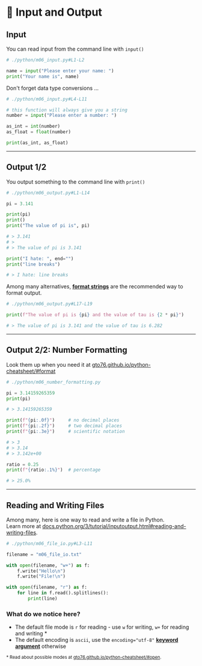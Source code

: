 <!-- .slide: id="-input-and-output" -->

# 🐍 Input and Output
<!-- .element: class="headline" -->

## Input

You can read input from the command line with `input()`

```py
# ./python/m06_input.py#L1-L2

name = input("Please enter your name: ")
print("Your name is", name)
```

Don't forget data type conversions ...

```py
# ./python/m06_input.py#L4-L11

# this function will always give you a string
number = input("Please enter a number: ")

as_int = int(number)
as_float = float(number)

print(as_int, as_float)

```

---

## Output 1/2

You output something to the command line with `print()`

```py
# ./python/m06_output.py#L1-L14

pi = 3.141

print(pi)
print()
print("The value of pi is", pi)

# > 3.141
# >
# > The value of pi is 3.141

print("I hate: ", end="")
print("line breaks")

# > I hate: line breaks
```

Among many alternatives, [**format strings**](https://docs.python.org/3/library/string.html#string-formatting) are the recommended way to format output.

```py
# ./python/m06_output.py#L17-L19

print(f"The value of pi is {pi} and the value of tau is {2 * pi}")

# > The value of pi is 3.141 and the value of tau is 6.282
```

---

## Output 2/2: Number Formatting

Look them up when you need it at [gto76.github.io/python-cheatsheet/#format](https://gto76.github.io/python-cheatsheet/#format)

```py
# ./python/m06_number_formatting.py

pi = 3.14159265359
print(pi)

# > 3.14159265359

print(f"{pi:.0f}")     # no decimal places
print(f"{pi:.2f}")     # two decimal places
print(f"{pi:.3e}")     # scientific notation

# > 3
# > 3.14
# > 3.142e+00

ratio = 0.25
print(f"{ratio:.1%}")  # percentage

# > 25.0%

```

---

## Reading and Writing Files

Among many, here is one way to read and write a file in Python.  
Learn more at [docs.python.org/3/tutorial/inputoutput.html#reading-and-writing-files](https://docs.python.org/3/tutorial/inputoutput.html#reading-and-writing-files).

```py [|5-6|8-10|]
# ./python/m06_file_io.py#L3-L11

filename = "m06_file_io.txt"

with open(filename, "w+") as f:
    f.write("Hello\n")
    f.write("File!\n")

with open(filename, "r") as f:
    for line in f.read().splitlines():
        print(line)
```

### What do we notice here?

- The default file mode is `r` for reading - use `w` for writing, `w+` for reading and writing *
- The default encoding is `ascii`, use the `encoding="utf-8"` [**keyword argument**](https://docs.python.org/3/glossary.html#term-argument) otherwise

<small>* Read about possible modes at [gto76.github.io/python-cheatsheet/#open](https://gto76.github.io/python-cheatsheet/#open).</small>
